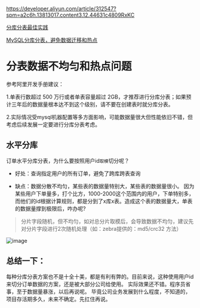 <https://developer.aliyun.com/article/312547?spm=a2c6h.13813017.content3.12.44631c4809RxKC>

[分库分表最佳实践](https://www.cnblogs.com/whgk/p/15251270.html)

[MySQL分库分表，避免数据迁移和热点](https://blog.csdn.net/weixin_35973945/article/details/116897205)

# 分表数据不均匀和热点问题

参考阿里开发手册建议：

1.单表行数超过 500 万行或者单表容量超过 2GB，才推荐进行分库分表；如果预计三年后的数据量根本达不到这个级别，请不要在创建表时就分库分表。

2.实际情况受mysql机器配置等多方面影响，可能数据量很大但性能依旧不错，但考虑后续发展一定要进行分库分表考虑。

## 水平分库

订单水平分库分表，为什么要按照用户id`取模`切分呢？

- 好处：查询指定用户的所有订单，避免了跨库跨表查询

- 缺点：数据分散不均匀，某些表的数据量特别大，某些表的数据量很小。
因为某些用户下单量多，打个比方，1000-2000这个范围内的用户，下单特别多，
 而他们的id根据计算规则，都是分到了x库x表。造成这个表的数据量大，单表的数据量撑到极限后，咋办呢?

> 分片字段随机，但不均匀，如对总分片取模后，会导致数据不均匀，建议先对分片字段进行2次随机处理（如：zebra提供的：md5/crc32 方法）

![image](https://user-images.githubusercontent.com/7867225/146791030-d3d291a8-d6f4-459e-9b02-c018e8e80f1d.png)


## 总结一下：
每种分库分表方案也不是十全十美，都是有利有弊的。目前来说，这种使用用户id来切分订单数据的方案，还是被大部分公司给使用。
实际效果还不错。程序员省事，至于数据量暴涨，以后再说呢。
毕竟公司业务发展到什么程度，不知道的，项目存活期多久，未来不确定。先扛住再说。
